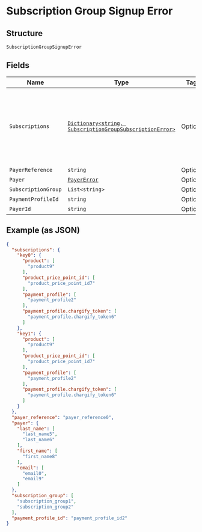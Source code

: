 
# Subscription Group Signup Error

## Structure

`SubscriptionGroupSignupError`

## Fields

| Name | Type | Tags | Description |
|  --- | --- | --- | --- |
| `Subscriptions` | [`Dictionary<string, SubscriptionGroupSubscriptionError>`](../../doc/models/subscription-group-subscription-error.md) | Optional | Object that as key have subscription position in request subscriptions array and as value subscription errors object. |
| `PayerReference` | `string` | Optional | - |
| `Payer` | [`PayerError`](../../doc/models/payer-error.md) | Optional | - |
| `SubscriptionGroup` | `List<string>` | Optional | - |
| `PaymentProfileId` | `string` | Optional | - |
| `PayerId` | `string` | Optional | - |

## Example (as JSON)

```json
{
  "subscriptions": {
    "key0": {
      "product": [
        "product9"
      ],
      "product_price_point_id": [
        "product_price_point_id7"
      ],
      "payment_profile": [
        "payment_profile2"
      ],
      "payment_profile.chargify_token": [
        "payment_profile.chargify_token6"
      ]
    },
    "key1": {
      "product": [
        "product9"
      ],
      "product_price_point_id": [
        "product_price_point_id7"
      ],
      "payment_profile": [
        "payment_profile2"
      ],
      "payment_profile.chargify_token": [
        "payment_profile.chargify_token6"
      ]
    }
  },
  "payer_reference": "payer_reference0",
  "payer": {
    "last_name": [
      "last_name5",
      "last_name6"
    ],
    "first_name": [
      "first_name8"
    ],
    "email": [
      "email0",
      "email9"
    ]
  },
  "subscription_group": [
    "subscription_group1",
    "subscription_group2"
  ],
  "payment_profile_id": "payment_profile_id2"
}
```

